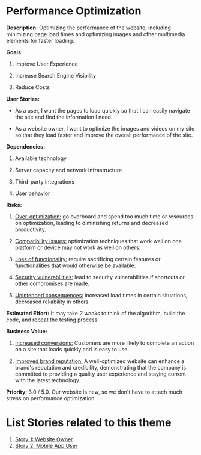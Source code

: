 # Performance Optimization

**Description:** Optimizing the performance of the website, including minimizing 
page load times and optimizing images and other multimedia elements for faster
loading.

**Goals:**

1.  Improve User Experience

2.  Increase Search Engine Visibility

3.  Reduce Costs

**User Stories:**

*   As a user, I want the pages to load quickly so that I can easily navigate the site and find the information I need.

*   As a website owner, I want to optimize the images and videos on my site so that they load faster and improve the overall performance of the site.

**Dependencies:**

1.  Available technology

2.  Server capacity and network infrastructure

3.  Third-party integrations

4.  User behavior

**Risks:**

1.  <u>Over-optimization:</u> go overboard and spend too much time or resources
    on optimization, leading to diminishing returns and decreased productivity.

2.  <u>Compatibility issues:</u> optimization techniques that work well on one platform or device may not work as well on others.

3.  <u>Loss of functionality:</u> require sacrificing certain features or functionalities that would otherwise be available.

4.  <u>Security vulnerabilities:</u> lead to security vulnerabilities if shortcuts or other compromises are made. 

5.  <u>Unintended consequences:</u> increased load times in certain situations, decreased reliability in others.

**Estimated Effort:** It may take *2 weeks* to think of the algorithm, build the code,
and repeat the testing process.

**Business Value:**

1.  <u>Increased conversions:</u> Customers are more likely to complete an action on a site that loads quickly and is easy to use.

2.  <u>Improved brand reputation:</u> A well-optimized website can enhance a brand's reputation and credibility, demonstrating that the company is committed to providing a quality user experience and staying current with the latest technology.

**Priority:** 3.0 / 5.0. Our website is new, so we don't have to attach much stress
on performance optimization.

# List Stories related to this theme
1. [Story 1: Website Owner](stories/story_perform_optimal_owner.md)
2. [Story 2: Mobile App User](stories/story_perform_optimal_mobile.md)